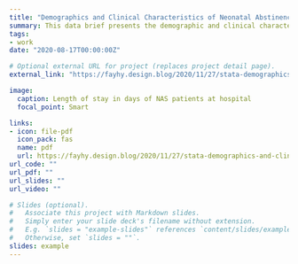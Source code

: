 ```yaml
---
title: "Demographics and Clinical Characteristics of Neonatal Abstinence Syndrome (NAS) in Texas, 2019"            
summary: This data brief presents the demographic and clinical characteristics of non-iatrogenic NAS cases recorded among 692 hospitals in Texas, 2019. 
tags:
- work
date: "2020-08-17T00:00:00Z"

# Optional external URL for project (replaces project detail page). 
external_link: "https://fayhy.design.blog/2020/11/27/stata-demographics-and-clinical-characteristics-of-neonatal-abstinence-syndrome-in-texas-2019/"

image:
  caption: Length of stay in days of NAS patients at hospital 
  focal_point: Smart

links:
- icon: file-pdf
  icon_pack: fas
  name: pdf
  url: https://fayhy.design.blog/2020/11/27/stata-demographics-and-clinical-characteristics-of-neonatal-abstinence-syndrome-in-texas-2019/
url_code: ""
url_pdf: ""
url_slides: ""
url_video: ""

# Slides (optional).
#   Associate this project with Markdown slides.
#   Simply enter your slide deck's filename without extension.
#   E.g. `slides = "example-slides"` references `content/slides/example-slides.md`.
#   Otherwise, set `slides = ""`.
slides: example
---
```

